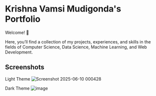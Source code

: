 # Krishna Vamsi Mudigonda's Portfolio
Welcome! 👋

 Here, you’ll find a collection of my projects, experiences, and skills in the fields of Computer Science, Data Science, Machine Learning, and Web Development.
## Screenshots 
Light Theme
 ![Screenshot 2025-06-10 000428](https://github.com/user-attachments/assets/94db9639-1ea3-4913-a717-42a5c6732406)
 
 Dark Theme
![image](https://github.com/user-attachments/assets/fce0aaa0-9a89-46dd-a2a7-abe7e33246f5)



